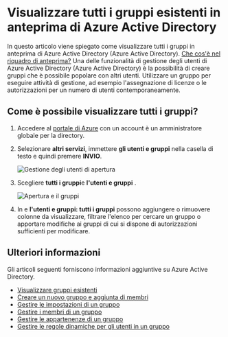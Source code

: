 <properties
    pageTitle="Visualizzare tutti i gruppi esistenti in anteprima di Azure Active Directory | Microsoft Azure"
    description="Come visualizzare i gruppi che sono già stati creati in anteprima di Azure Active Directory."
    services="active-directory"
    documentationCenter=""
    authors="curtand"
    manager="femila"
    editor=""/>

<tags
    ms.service="active-directory"
    ms.workload="identity"
    ms.tgt_pltfrm="na"
    ms.devlang="na"
    ms.topic="article"
    ms.date="09/12/2016"
    ms.author="curtand"/>


# <a name="view-all-existing-groups-in-azure-active-directory-preview"></a>Visualizzare tutti i gruppi esistenti in anteprima di Azure Active Directory

In questo articolo viene spiegato come visualizzare tutti i gruppi in anteprima di Azure Active Directory (Azure Active Directory). [Che cos'è nel riquadro di anteprima?](active-directory-preview-explainer.md) Una delle funzionalità di gestione degli utenti di Azure Active Directory (Azure Active Directory) è la possibilità di creare gruppi che è possibile popolare con altri utenti. Utilizzare un gruppo per eseguire attività di gestione, ad esempio l'assegnazione di licenze o le autorizzazioni per un numero di utenti contemporaneamente.

## <a name="how-do-i-see-all-the-groups"></a>Come è possibile visualizzare tutti i gruppi?

1.  Accedere al [portale di Azure](https://portal.azure.com) con un account è un amministratore globale per la directory.

2.  Selezionare **altri servizi**, immettere **gli utenti e gruppi** nella casella di testo e quindi premere **INVIO**.

    ![Gestione degli utenti di apertura](./media/active-directory-groups-view-azure-portal/search-user-management.png)

3.  Scegliere **tutti i gruppi**e **l'utenti e gruppi** .

    ![Apertura e il gruppi](./media/active-directory-groups-view-azure-portal/view-groups-blade.png)

4. In e **l'utenti e gruppi: tutti i gruppi** possono aggiungere o rimuovere colonne da visualizzare, filtrare l'elenco per cercare un gruppo o apportare modifiche ai gruppi di cui si dispone di autorizzazioni sufficienti per modificare.

## <a name="additional-information"></a>Ulteriori informazioni

Gli articoli seguenti forniscono informazioni aggiuntive su Azure Active Directory.

* [Visualizzare gruppi esistenti](active-directory-groups-view-azure-portal.md)
* [Creare un nuovo gruppo e aggiunta di membri](active-directory-groups-create-azure-portal.md)
* [Gestire le impostazioni di un gruppo](active-directory-groups-settings-azure-portal.md)
* [Gestire i membri di un gruppo](active-directory-groups-members-azure-portal.md)
* [Gestire le appartenenze di un gruppo](active-directory-groups-membership-azure-portal.md)
* [Gestire le regole dinamiche per gli utenti in un gruppo](active-directory-groups-dynamic-membership-azure-portal.md)
